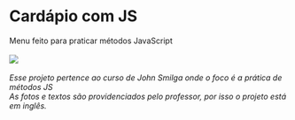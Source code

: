 <h1>Cardápio com JS</h1>
Menu feito para praticar métodos JavaScript
<br><br>
<img src='assets/to_readme/teste.gif'>
<br><br>
<em>Esse projeto pertence ao curso de John Smilga onde o foco é a prática de métodos JS</em><br>
<em>As fotos e textos são providenciados pelo professor, por isso o projeto está em inglês.</em>
